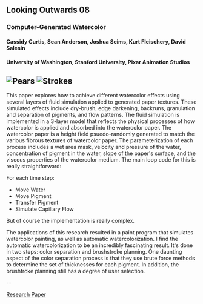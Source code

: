 
## Looking Outwards 08

### Computer-Generated Watercolor
#### Cassidy Curtis, Sean Anderson, Joshua Seims, Kurt Fleischery, David Salesin
#### University of Washington, Stanford University, Pixar Animation Studios

![Pears](http://otherthings.com/uw/watercolor/images/StillLife.jpg)
![Strokes](http://blog.kim-ash.com/wp-content/uploads/2012/11/compWC.png)
--

This paper explores how to achieve different watercolor effects using several layers of fluid simulation applied to generated paper textures. These simulated effects include dry-brush, edge darkening, backruns, granulation and separation of pigments, and flow patterns. The fluid simulation is implemented in a 3-layer model that reflects the physical processes of how watercolor is applied and absorbed into the watercolor paper. The watercolor paper is a height field psuedo-randomly generated to match the various fibrous textures of watercolor paper. The parameterization of each process includes a wet area mask, velocity and pressure of the water, concentration of pigment in the water, slope of the paper's surface, and the viscous properties of the watercolor medium. The main loop code for this is really straightforward:

For each time step:
- Move Water
- Move Pigment
- Transfer Pigment
- Simulate Capillary Flow

But of course the implementation is really complex.

The applications of this research resulted in a paint program that simulates watercolor painting, as well as automatic watercolorization. I find the automatic watercolorization to be an incredibly fascinating result. It's done in two steps: color separation and brushstroke planning. One daunting aspect of the color separation process is that they use brute force methods to determine the set of thicknesses for each pigment. In addition, the brushtroke planning still has a degree of user selection.

--

[Research Paper](http://grail.cs.washington.edu/projects/watercolor/paper_small.pdf)
